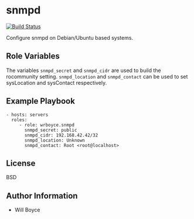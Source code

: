 snmpd
=====

[![Build Status](https://travis-ci.org/wrboyce/ansible-snmpd.png)](https://travis-ci.org/wrboyce/ansible-snmpd)

Configure snmpd on Debian/Ubuntu based systems.

Role Variables
--------------

The variables `snmpd_secret` and `snmpd_cidr` are used to build the rocommunity setting.
`snmpd_location` and `snmpd_contact` can be used to set sysLocation and sysContact respectively.

Example Playbook
----------------

    - hosts: servers
      roles:
         - role: wrboyce.snmpd
           snmpd_secret: public
           snmpd_cidr: 192.168.42.42/32
           snmpd_location: Unknown
           snmpd_contact: Root <root@localhost>

License
-------

BSD

Author Information
------------------

* Will Boyce
